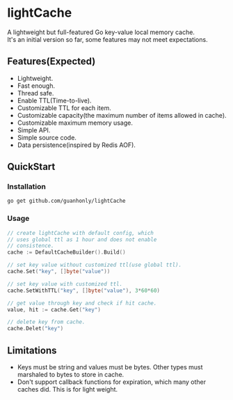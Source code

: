 # lightCache
A lightweight but full-featured Go key-value local memory cache.  
It's an initial version so far, some features may not meet expectations.
## Features(Expected)
* Lightweight.
* Fast enough.
* Thread safe.
* Enable TTL(Time-to-live).
* Customizable TTL for each item.
* Customizable capacity(the maximum number of items allowed in cache).
* Customizable maximum memory usage.
* Simple API.
* Simple source code.
* Data persistence(inspired by Redis AOF).

## QuickStart
### Installation
```shell script
go get github.com/guanhonly/lightCache
```
### Usage
```go
// create lightCache with default config, which
// uses global ttl as 1 hour and does not enable
// consistence.
cache := DefaultCacheBuilder().Build()

// set key value without customized ttl(use global ttl).
cache.Set("key", []byte("value"))

// set key value with customized ttl.
cache.SetWithTTL("key", []byte("value"), 3*60*60)

// get value through key and check if hit cache.
value, hit := cache.Get("key")

// delete key from cache.
cache.Delet("key")
```

## Limitations
* Keys must be string and values must be bytes. Other types must marshaled to bytes to store in cache.
* Don't support callback functions for expiration, which many other caches did. This is for light weight.
